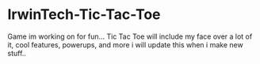 # IrwinTech-Tic-Tac-Toe
Game im working on for fun...
Tic Tac Toe will include my face over a lot of it, cool features, powerups, and more i will update this when i make new stuff..
